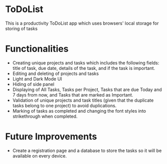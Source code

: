 # ToDoList

This is a productivity ToDoList app which uses browsers' local storage for storing of tasks

# Functionalities

- Creating unique projects and tasks which includes the following fields: title of task, due date, details of the task, and if the task is important.
- Editing and deleting of projects and tasks
- Light and Dark Mode UI
- Hiding of side panel
- Displaying of All Tasks, Tasks per Project, Tasks that are due Today and 7 days from now, and Tasks that are marked as Important.
- Validation of unique projects and task titles (given that the duplicate tasks belong to one project) to avoid duplications.
- Marking of tasks as completed and changing the font styles into strikethrough when completed.

# Future Improvements

- Create a registration page and a database to store the tasks so it will be available on every device.
